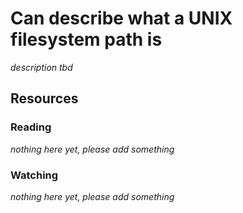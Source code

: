 # Can describe what a UNIX filesystem path is

_description tbd_

## Resources

### Reading

_nothing here yet, please add something_

### Watching

_nothing here yet, please add something_
